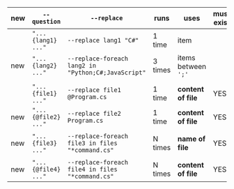 | new | `--question`          | `--replace`|  runs | uses | must exist |
|--|--|--|--|--|--|
|     | `"... {lang1} ..."`   | `--replace lang1 "C#"`  | 1 time | item
| new | `"... {lang2} ..."`   | `--replace-foreach lang2 in "Python;C#;JavaScript"`  | 3 times | items between `';'`
|     |  |  |
|     | `"... {file1} ..."`   | `--replace file1 @Program.cs`  | 1 time | **content of file** | YES
| new | `"... {@file2} ..."`  | `--replace file2 Program.cs`  | 1 time | **content of file** | YES
|     |  |  |
| new | `"... {file3} ..."`   | `--replace-foreach file3 in files "*command.cs"`  | N times | **name of file** | YES
|     |  |  |
| new | `"... {@file4} ..."`  | `--replace-foreach file4 in files "*command.cs"`  | N times | **content of file** | YES

